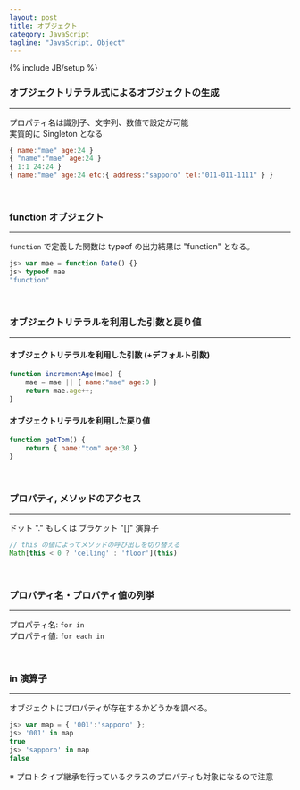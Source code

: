 ```yaml
---
layout: post
title: オブジェクト
category: JavaScript
tagline: "JavaScript, Object"
---
```

{% include JB/setup %}

### オブジェクトリテラル式によるオブジェクトの生成
<hr class='section-line'>

プロパティ名は識別子、文字列、数値で設定が可能  
実質的に Singleton となる  

``` JavaScript
{ name:"mae" age:24 }
{ "name":"mae" age:24 }
{ 1:1 24:24 }
{ name:"mae" age:24 etc:{ address:"sapporo" tel:"011-011-1111" } }
```

<br>

### function オブジェクト

<hr class='section-line'>

``` function ``` で定義した関数は typeof の出力結果は "function" となる。

``` JavaScript
js> var mae = function Date() {}
js> typeof mae
"function"
```


<br>

### オブジェクトリテラルを利用した引数と戻り値

<hr class='section-line'>

#### オブジェクトリテラルを利用した引数 (+デフォルト引数)  

``` JavaScript
function incrementAge(mae) {
    mae = mae || { name:"mae" age:0 }
    return mae.age++;
}
```

####  オブジェクトリテラルを利用した戻り値

``` JavaScript
function getTom() {
    return { name:"tom" age:30 }
}
```

<br>

### プロパティ, メソッドのアクセス

<hr class='section-line'>

ドット "." もしくは ブラケット "[]" 演算子

``` JavaScript
// this の値によってメソッドの呼び出しを切り替える
Math[this < 0 ? 'celling' : 'floor'](this)
```

<br>

### プロパティ名・プロパティ値の列挙

<hr class='section-line'>

プロパティ名: `for in`  
プロパティ値: `for each in`  

<br>

### in 演算子

<hr class='section-line'>

オブジェクトにプロパティが存在するかどうかを調べる。

``` JavaScript
js> var map = { '001':'sapporo' };
js> '001' in map
true
js> 'sapporo' in map
false
```

※ プロトタイプ継承を行っているクラスのプロパティも対象になるので注意
